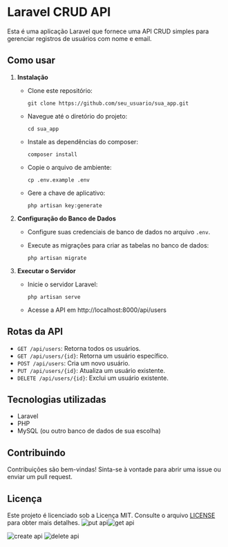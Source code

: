 # Laravel CRUD API

Esta é uma aplicação Laravel que fornece uma API CRUD simples para gerenciar registros de usuários com nome e email.

## Como usar

1. **Instalação**

   - Clone este repositório:
     ```
     git clone https://github.com/seu_usuario/sua_app.git
     ```

   - Navegue até o diretório do projeto:
     ```
     cd sua_app
     ```

   - Instale as dependências do composer:
     ```
     composer install
     ```

   - Copie o arquivo de ambiente:
     ```
     cp .env.example .env
     ```

   - Gere a chave de aplicativo:
     ```
     php artisan key:generate
     ```

2. **Configuração do Banco de Dados**

   - Configure suas credenciais de banco de dados no arquivo `.env`.

   - Execute as migrações para criar as tabelas no banco de dados:
     ```
     php artisan migrate
     ```

3. **Executar o Servidor**

   - Inicie o servidor Laravel:
     ```
     php artisan serve
     ```

   - Acesse a API em http://localhost:8000/api/users

## Rotas da API

- `GET /api/users`: Retorna todos os usuários.
- `GET /api/users/{id}`: Retorna um usuário específico.
- `POST /api/users`: Cria um novo usuário.
- `PUT /api/users/{id}`: Atualiza um usuário existente.
- `DELETE /api/users/{id}`: Exclui um usuário existente.

## Tecnologias utilizadas

- Laravel
- PHP
- MySQL (ou outro banco de dados de sua escolha)

## Contribuindo

Contribuições são bem-vindas! Sinta-se à vontade para abrir uma issue ou enviar um pull request.

## Licença

Este projeto é licenciado sob a Licença MIT. Consulte o arquivo [LICENSE](LICENSE) para obter mais detalhes.
![put api](https://github.com/keziaferretti/laravelapicrud/assets/99621696/ee5302a0-cac6-4b40-8e8d-dbce6d6d5fb8)![get api](https://github.com/keziaferretti/laravelapicrud/assets/99621696/f5838e58-5530-49d2-8351-4a39b9781576)

![create api](https://github.com/keziaferretti/laravelapicrud/assets/99621696/3816bb1f-d6bf-4206-9c6a-00c28b2a4e5e)
![delete api](https://github.com/keziaferretti/laravelapicrud/assets/99621696/157e8559-9545-4b08-ac67-f6647240f17b)





